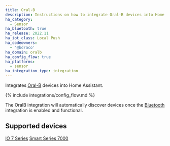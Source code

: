 ```yaml
---
title: Oral-B
description: Instructions on how to integrate Oral-B devices into Home Assistant.
ha_category:
  - Sensor
ha_bluetooth: true
ha_release: 2022.11
ha_iot_class: Local Push
ha_codeowners:
  - '@bdraco'
ha_domain: oralb
ha_config_flow: true
ha_platforms:
  - sensor
ha_integration_type: integration
---
```


Integrates [Oral-B](https://oralb.com/) devices into Home Assistant.

{% include integrations/config_flow.md %}

The OralB integration will automatically discover devices once the [Bluetooth](/integrations/bluetooth) integration is enabled and functional.

## Supported devices

[IO 7 Series](https://oralb.com/en-us/products/electric-toothbrushes/oralbio)
[Smart Series 7000](https://oralb.com/en-us/products/electric-toothbrushes/smart-7000-rechargeable-electric-toothbrush/)
